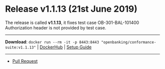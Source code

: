 # Release v1.1.13 (21st June 2019)

The release is called **v1.1.13**, it fixes test case OB-301-BAL-101400 Authorization header is not provided by test case.

---
**Download**: `docker run --rm -it -p 8443:8443 "openbanking/conformance-suite:v1.1.13"` | [DockerHub](https://hub.docker.com/r/openbanking/conformance-suite) | [Setup Guide](https://bitbucket.org/openbankingteam/conformance-suite/src/develop/docs/setup-guide.md)

---

* [Pull Request](https://bitbucket.org/openbankingteam/conformance-suite/pull-requests/391)
